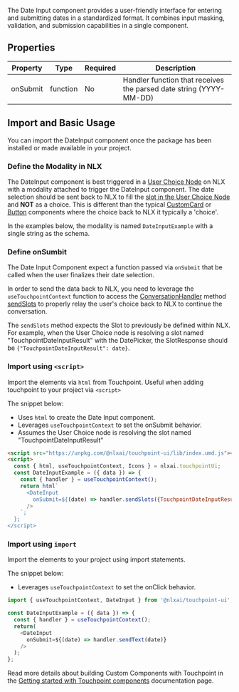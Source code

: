 
The Date Input component provides a user-friendly interface for entering and submitting dates in a standardized format. It combines input masking, validation, and submission capabilities in a single component.


## Properties

| Property | Type     | Required | Description                                                       |
| -------- | -------- | -------- | ----------------------------------------------------------------- |
| onSubmit | function | No       | Handler function that receives the parsed date string (YYYY-MM-DD) |

## Import and Basic Usage

You can import the DateInput component once the package has been installed or made available in your project.

### Define the Modality in NLX

The DateInput component is best triggered in a [User Choice Node](https://docs.studio.nlx.ai/1-build/intents/flows/nodes#user-choice) on NLX with a modality attached to trigger the DateInput component. The date selection should be sent back to NLX to fill the [slot in the User Choice Node](https://docs.studio.nlx.ai/1-build/intents/attach-slots) and **NOT** as a choice. This is different than the typical [CustomCard](/touchpoint-CustomCards) or [Button](/touchpoint-Buttons) components where the choice back to NLX it typically a 'choice'.

In the examples below, the modality is named `DateInputExample` with a single string as the schema.

### Define onSumbit

The Date Input Component expect a function passed via `onSubmit` that be called when the user finalizes their date selection.

In order to send the data back to NLX, you need to leverage the `useTouchpointContext` function to access the [ConversationHandler](/headless-api-reference#interface-conversationhandler) method [sendSlots](/headless-api-reference#sendslots) to properly relay the user's choice back to NLX to continue the conversation.

The `sendSlots` method expects the Slot to previously be defined within NLX. For example, when the User Choice node is resolving a slot named "TouchpointDateInputResult" with the DatePicker, the SlotResponse should be `{"TouchpointDateInputResult": date}`.


### Import using `<script>`

Import the elements via `html` from Touchpoint. Useful when adding touchpoint to your project via `<script>`

The snippet below: 

* Uses `html` to create the Date Input component.
* Leverages `useTouchpointContext` to set the onSubmit behavior.
* Assumes the User Choice node is resolving the slot named "TouchpointDateInputResult"

```html
<script src="https://unpkg.com/@nlxai/touchpoint-ui/lib/index.umd.js"></script>
<script>
  const { html, useTouchpointContext, Icons } = nlxai.touchpointUi;
  const DateInputExample = ({ data }) => {
    const { handler } = useTouchpointContext();
    return html`
      <DateInput
        onSubmit=${(date) => handler.sendSlots({TouchpointDateInputResult: date)}
      />
    `;
  };
</script>
```

### Import using `import`

Import the elements to your project using import statements. 

The snippet below: 

* Leverages `useTouchpointContext` to set the onClick behavior.

```javascript
import { useTouchpointContext, DateInput } from '@nlxai/touchpoint-ui';

const DateInputExample = ({ data }) => {
  const { handler } = useTouchpointContext();
  return(
    <DateInput
      onSubmit=${(date) => handler.sendText(date)}
    />
  );
};
```

Read more details about building Custom Components with Touchpoint in the [Getting started with Touchpoint components](/touchpoint-components) documentation page.